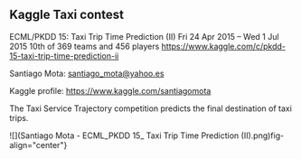 ## Kaggle Taxi contest
ECML/PKDD 15: Taxi Trip Time Prediction (II)
Fri 24 Apr 2015 – Wed 1 Jul 2015
10th of 369 teams and 456 players
https://www.kaggle.com/c/pkdd-15-taxi-trip-time-prediction-ii

Santiago Mota:
santiago_mota@yahoo.es

Kaggle profile: https://www.kaggle.com/santiagomota

The Taxi Service Trajectory competition predicts the final destination of taxi trips.

![](Santiago Mota - ECML_PKDD 15_ Taxi Trip Time Prediction (II).png)fig-align="center"}
